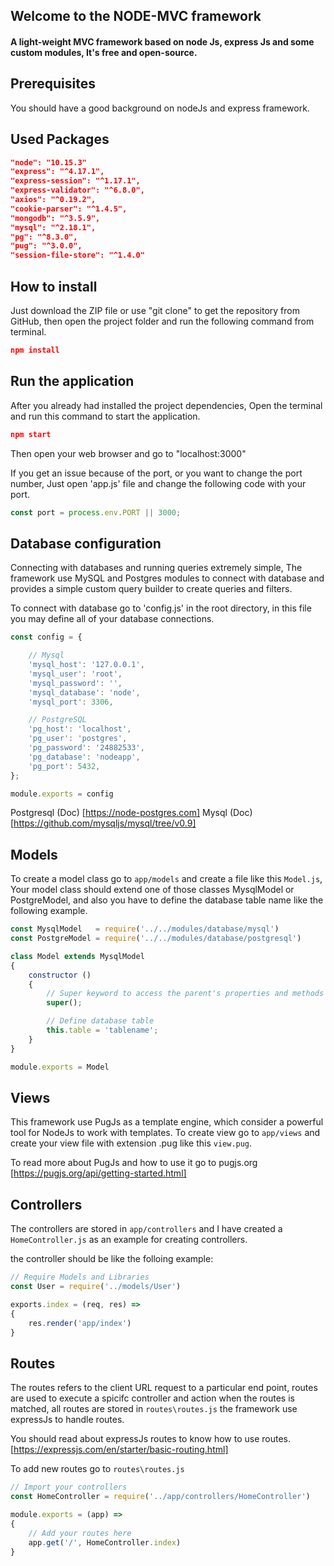 ## Welcome to the NODE-MVC framework

#### A light-weight MVC framework based on node Js, express Js and some custom modules, It's free and open-source.

## Prerequisites

You should have a good background on nodeJs and express framework.

## Used Packages

``` json
"node": "10.15.3"
"express": "^4.17.1",
"express-session": "^1.17.1",
"express-validator": "^6.8.0",
"axios": "^0.19.2",
"cookie-parser": "^1.4.5",
"mongodb": "^3.5.9",
"mysql": "^2.18.1",
"pg": "^8.3.0",
"pug": "^3.0.0",
"session-file-store": "^1.4.0"
```

## How to install

Just download the ZIP file or use "git clone" to get the repository from GitHub, then open the project folder and run the following command from terminal.

``` json
npm install
```

## Run the application

After you already had installed the project dependencies, Open the terminal and run this command to start the application.

``` json
npm start
```

Then open your web browser and go to "localhost:3000"

If you get an issue because of the port, or you want to change the port number, Just open 'app.js' file and change the following code with your port.

``` js
const port = process.env.PORT || 3000;
```

## Database configuration

Connecting with databases and running queries extremely simple, The framework use MySQL and Postgres modules to connect with database and provides a simple custom query builder to create queries and filters.

To connect with database go to 'config.js' in the root directory, in this file you may define all of your database connections.

``` js
const config = {

	// Mysql
	'mysql_host': '127.0.0.1',
	'mysql_user': 'root',
	'mysql_password': '',
	'mysql_database': 'node',
	'mysql_port': 3306,

	// PostgreSQL
	'pg_host': 'localhost',
	'pg_user': 'postgres',
	'pg_password': '24882533',
	'pg_database': 'nodeapp',
	'pg_port': 5432,
};

module.exports = config
```

Postgresql (Doc) [https://node-postgres.com]
Mysql (Doc) [https://github.com/mysqljs/mysql/tree/v0.9]

## Models

To create a model class go to `app/models` and create a file like this `Model.js`, Your model class should extend one of those classes MysqlModel or PostgreModel, and also you have to define the database table name like the following example.

``` js
const MysqlModel   = require('../../modules/database/mysql')
const PostgreModel = require('../../modules/database/postgresql')

class Model extends MysqlModel 
{
    constructor ()
    {
    	// Super keyword to access the parent's properties and methods
        super();

        // Define database table
        this.table = 'tablename';
    }
}

module.exports = Model
```

## Views

This framework use PugJs as a template engine, which consider a powerful tool for NodeJs to work with templates. 
To create view go to `app/views` and create your view file with extension .pug like this `view.pug`.

To read more about PugJs and how to use it go to pugjs.org 
[https://pugjs.org/api/getting-started.html]



## Controllers

The controllers are stored in `app/controllers` and I have created a `HomeController.js` as an example for creating controllers.

the controller should be like the folloing example:

``` js
// Require Models and Libraries
const User = require('../models/User')

exports.index = (req, res) => 
{   
    res.render('app/index')
}
```

## Routes

The routes refers to the client URL request to a particular end point, routes are used to execute a spicifc controller and action when the routes is matched, all routes are stored in `routes\routes.js` the framework use expressJs to handle routes. 

You should read about expressJs routes to know how to use routes.
[https://expressjs.com/en/starter/basic-routing.html]

To add new routes go to `routes\routes.js`
``` js
// Import your controllers
const HomeController = require('../app/controllers/HomeController')

module.exports = (app) => 
{
	// Add your routes here
	app.get('/', HomeController.index)
}
```